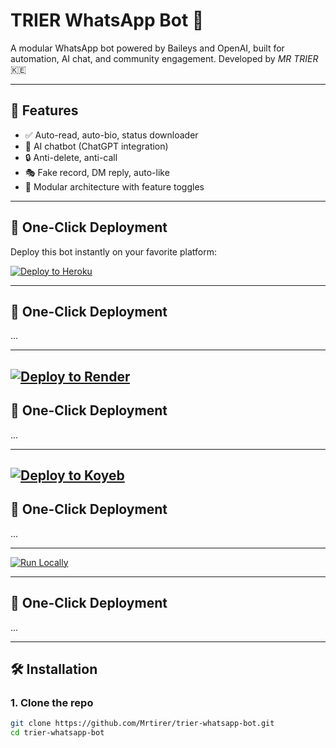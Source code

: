 # TRIER WhatsApp Bot 🤖

A modular WhatsApp bot powered by Baileys and OpenAI, built for automation, AI chat, and community engagement. Developed by *MR TRIER* 🇰🇪

---

## 🚀 Features

- ✅ Auto-read, auto-bio, status downloader
- 💬 AI chatbot (ChatGPT integration)
- 🔒 Anti-delete, anti-call
- 🎭 Fake record, DM reply, auto-like
- 🧩 Modular architecture with feature toggles

---
## 🚀 One-Click Deployment

Deploy this bot instantly on your favorite platform:

[![Deploy to Heroku](https://www.herokucdn.com/deploy/button.svg)](https://heroku.com/deploy?template=https://github.com/Mrtirer/trier-whatsapp-bot)

---

## 🚀 One-Click Deployment
...

---
[![Deploy to Render](https://img.shields.io/badge/Deploy%20to-Render-blue?logo=render)](https://render.com/docs/deploy-from-github)
---

## 🚀 One-Click Deployment
...

---

[![Deploy to Koyeb](https://img.shields.io/badge/Deploy%20to-Koyeb-black?logo=koyeb)](https://www.koyeb.com/docs/deploy)
---

## 🚀 One-Click Deployment
...

---

[![Run Locally](https://img.shields.io/badge/Run%20Locally-Termux%2FNode.js-green)](#installation)

---

## 🚀 One-Click Deployment
...

---
## 🛠 Installation

### 1. Clone the repo
```bash
git clone https://github.com/Mrtirer/trier-whatsapp-bot.git
cd trier-whatsapp-bot
